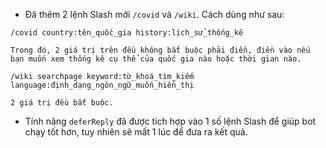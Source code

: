 - Đã thêm 2 lệnh Slash mới `/covid` và `/wiki`. Cách dùng như sau:
```
/covid country:tên_quốc_gia history:lịch_sử_thống_kê

Trong đó, 2 giá trị trên đều không bắt buộc phải điền, điền vào nếu bạn muốn xem thống kê cụ thể của quốc gia nào hoặc thời gian nào.
```
```
/wiki searchpage keyword:từ_khoá_tìm_kiếm language:định_dạng_ngôn_ngữ_muốn_hiển_thị

2 giá trị đều bắt buộc.
```
- Tính năng `deferReply` đã được tích hợp vào 1 số lệnh Slash để giúp bot chạy tốt hơn, tuy nhiên sẽ mất 1 lúc để đưa ra kết quả.
